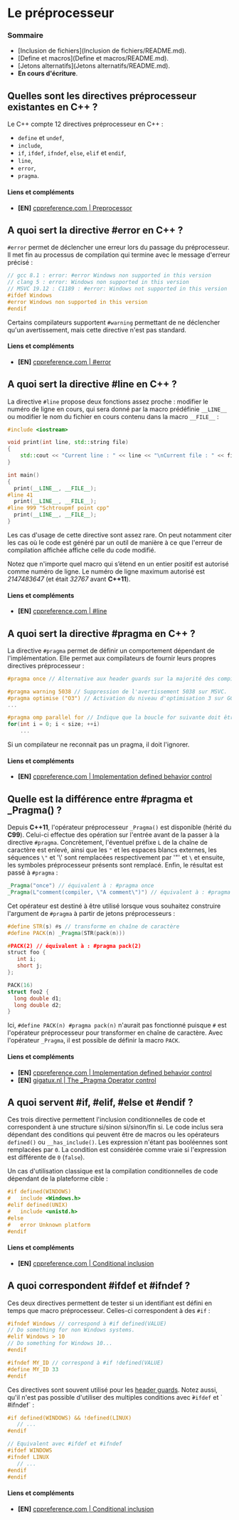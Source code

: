 # Le préprocesseur

### Sommaire

 - [Inclusion de fichiers](Inclusion de fichiers/README.md).
 - [Define et macros](Define et macros/README.md).
 - [Jetons alternatifs](Jetons alternatifs/README.md).
 - **En cours d'écriture**.

## Quelles sont les directives préprocesseur existantes en C++ ?

Le C++ compte 12 directives préprocesseur en C++ :

 - `define` et `undef`,
 - `include`,
 - `if`, `ifdef`, `ifndef`, `else`, `elif` et `endif`,
 - `line`,
 - `error`,
 - `pragma`.

#### Liens et compléments
 - **[EN]** [cppreference.com | Preprocessor](https://en.cppreference.com/w/cpp/preprocessor)

## A quoi sert la directive #error en C++ ?

`#error` permet de déclencher une erreur lors du passage du préprocesseur. Il met fin au processus de compilation qui termine avec le message d'erreur précisé :

```cpp
// gcc 8.1 : error: #error Windows non supported in this version
// clang 5 : error: Windows non supported in this version
// MSVC 19.12 : C1189 : #error: Windows not supported in this version
#ifdef Windows
#error Windows non supported in this version
#endif
```

Certains compilateurs supportent `#warning` permettant de ne déclencher qu'un avertissement, mais cette directive n'est pas standard.

#### Liens et compléments
 - **[EN]** [cppreference.com | #error](https://en.cppreference.com/w/cpp/preprocessor/error)

## A quoi sert la directive #line en C++ ?

La directive `#line` propose deux fonctions assez proche : modifier le numéro de ligne en cours, qui sera donné par la macro prédéfinie `__LINE__` ou modifier le nom du fichier en cours contenu dans la macro `__FILE__` :

```cpp
#include <iostream>

void print(int line, std::string file)
{
    std::cout << "Current line : " << line << "\nCurrent file : " << file << "\n\n";
}

int main()
{
  print(__LINE__, __FILE__);
#line 41
  print(__LINE__, __FILE__);
#line 999 "Schtroupmf point cpp"
  print(__LINE__, __FILE__);
}
```

Les cas d'usage de cette directive sont assez rare. On peut notamment citer les cas où le code est généré par un outil de manière à ce que l'erreur de compilation affichée affiche celle du code modifié.

Notez que n'importe quel macro qui s’étend en un entier positif est autorisé comme numéro de ligne. Le numéro de ligne maximum autorisé est *2147483647* (et était *32767* avant **C++11**).

#### Liens et compléments
 - **[EN]** [cppreference.com | #line](https://en.cppreference.com/w/cpp/preprocessor/line)

## A quoi sert la directive #pragma en C++ ?

La directive `#pragma` permet de définir un comportement dépendant de l'implémentation. Elle permet aux compilateurs de fournir leurs propres directives préprocesseur :

```cpp
#pragma once // Alternative aux header guards sur la majorité des compilateurs

#pragma warning 5038 // Suppression de l'avertissement 5038 sur MSVC.
#pragma optimise ("O3") // Activation du niveau d'optimisation 3 sur GCC.
...

#pragma omp parallel for // Indique que la boucle for suivante doit être parallèlisée (bibliothèque OpenMP).
for(int i = 0; i < size; ++i)
    ...
```

Si un compilateur ne reconnait pas un pragma, il doit l'ignorer.

#### Liens et compléments
 - **[EN]** [cppreference.com | Implementation defined behavior control](https://en.cppreference.com/w/cpp/preprocessor/impl)

## Quelle est la différence entre #pragma et \_Pragma() ?

Depuis **C++11**, l'opérateur préprocesseur `_Pragma()` est disponible (hérité du **C99**). Celui-ci effectue des opération sur l'entrée avant de la passer à la directive `#pragma`. Concrètement, l'éventuel préfixe `L` de la chaîne de caractère est enlevé, ainsi que les `"` et les espaces blancs externes, les séquences `\"` et '\\' sont remplacées respectivement par '"' et `\` et ensuite, les symboles préprocesseur présents sont remplacé. Enfin, le résultat est passé à `#pragma` :

```cpp
_Pragma("once") // équivalent à : #pragma once
_Pragma(L"comment(compiler, \"A comment\")") // équivalent à : #pragma comment(compiler, "A comment")
```

Cet opérateur est destiné à être utilisé lorsque vous souhaitez construire l'argument de `#pragma` à partir de jetons préprocesseurs :

```cpp
#define STR(s) #s // transforme en chaîne de caractère
#define PACK(n) _Pragma(STR(pack(n)))

#PACK(2) // équivalent à : #pragma pack(2)
struct foo {  
   int i;  
   short j;  
};

PACK(16)
struct foo2 {
  long double d1;
  long double d2;
}

```

Ici, `#define PACK(n) #pragma pack(n)` n'aurait pas fonctionné puisque `#` est l'opérateur préprocesseur pour transformer en chaîne de caractère. Avec l'opérateur `_Pragma`, il est possible de définir la macro `PACK`.

#### Liens et compléments
 - **[EN]** [cppreference.com | Implementation defined behavior control](https://en.cppreference.com/w/cpp/preprocessor/impl)
- **[EN]** [gigatux.nl | The _Pragma Operator control](http://books.gigatux.nl/mirror/cinanutshell/0596006977/cinanut-CHP-14-SECT-7.html)

## A quoi servent #if, #elif, #else et #endif ?

Ces trois directive permettent l'inclusion conditionnelles de code et correspondent à une structure si/sinon si/sinon/fin si. Le code inclus sera dépendant des conditions qui peuvent être de macros ou les opérateurs `defined()` ou `__has_include()`. Les expression n'étant pas booléennes sont remplacées par `0`. La condition est considérée comme vraie si l'expression est différente de `0` (`false`).

Un cas d'utilisation classique est la compilation conditionnelles de code dépendant de la plateforme cible :

```cpp
#if defined(WINDOWS)
#   include <Windows.h>
#elif defined(UNIX)
#   include <unistd.h>
#else
#   error Unknown platform
#endif
```

#### Liens et compléments
 - **[EN]** [cppreference.com | Conditional inclusion](https://en.cppreference.com/w/cpp/preprocessor/conditional)

## A quoi correspondent #ifdef et #ifndef ?

Ces deux directives permettent de tester si un identifiant est défini en temps que macro préprocesseur. Celles-ci correspondent à des `#if` :

```cpp
#ifndef Windows // correspond à #if defined(VALUE)
// Do something for non Windows systems.
#elif Windows > 10
// Do something for Windows 10...
#endif

#ifndef MY_ID // correspond à #if !defined(VALUE)
#define MY_ID 33
#endif
```

Ces directives sont souvent utilisé pour les [header guards](404). Notez aussi, qu'il n'est pas possible d'utiliser des multiples conditions avec ̀`#ifdef` et ̀ #ifndef` :

```cpp
#if defined(WINDOWS) && !defined(LINUX)
   // ...
#endif

// Equivalent avec #ifdef et #ifndef
#ifdef WINDOWS
#ifndef LINUX
   // ...
#endif
#endif
```

#### Liens et compléments
 - **[EN]** [cppreference.com | Conditional inclusion](https://en.cppreference.com/w/cpp/preprocessor/conditional)
